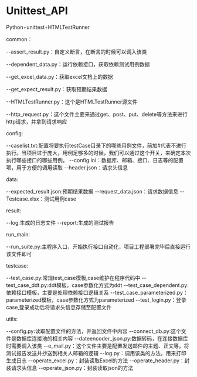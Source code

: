 # Unittest_API
Python+unittest+HTMLTestRunner

common：

--assert_result.py：自定义断言，在断言的时候可以调入该类

--dependent_data.py：运行依赖接口，获取依赖测试用例数据

--get_excel_data.py：获取excel文档上的数据

--get_expect_result.py：获取预期结果数据

--HTMLTestRunner.py：这个是HTMLTestRunner源文件

--http_request.py：这个文件主要来通过get、post、put、delete等方法来进行http请求，并拿到请求响应


config:

--caselist.txt:配置将要执行testCase目录下的哪些用例文件，前加#代表不进行执行。当项目过于庞大，用例足够多的时候，我们可以通过这个开关，来确定本次执行哪些接口的哪些用例。
--config.ini：数据库、邮箱、接口、日志等的配置项，用于方便的调用读取
--header.json：请求头信息



data:

--expected_result.json:预期结果数据
--request_data.json：请求数据信息
--Testcase.xlsx：测试用例case



result:

--log:生成的日志文件
--report:生成的测试报告



run_main:

--run_suite.py:主程序入口，开始执行接口自动化，项目工程部署完毕后直接运行该文件即可



testcase:

--test_case.py:常规test_case模板,case维护在程序代码中
--test_case_ddt.py:ddt模板，case参数化方式为ddt
--test_case_dependent.py:依赖接口模板，主要是处理依赖接口逻辑关系
--test_case_parameterized.py：parameterized模板，case参数化方式为parameterized
--test_login.py：登录case,登录成功后将请求头信息存储至配置文件



utils:

--config.py:读取配置文件的方法，并返回文件中内容
--connect_db.py:这个文件是数据库连接池的相关内容
--dateencoder_json.py:数据转码，在连接数据库时需要调入该类
--e_mail.py：这个文件主要是配置发送邮件的主题、正文等，将测试报告发送并抄送到相关人邮箱的逻辑
--log.py：调用该类的方法，用来打印生成日志
--operate_excel.py：封装读取Excel的方法
--operate_header.py：封装请求头信息
--operate_json.py：封装读取json的方法

